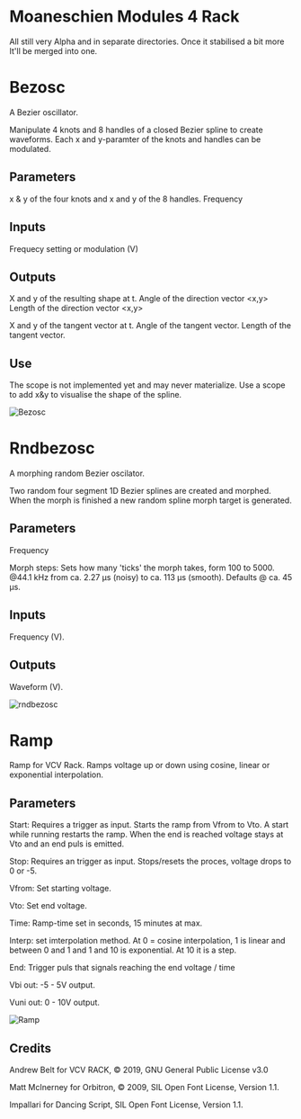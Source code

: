 # Moaneschien Modules 4 Rack

All still very Alpha and in separate directories. Once it stabilised a bit more It'll be merged into one.

# Bezosc 

 A Bezier oscillator.

 Manipulate 4 knots and 8 handles of a closed Bezier spline to create waveforms. Each x and y-paramter of the knots and handles can be modulated.

## Parameters

 x & y of the four knots and x and y of the 8 handles.
 Frequency

## Inputs

 Frequecy setting or modulation (V)

## Outputs

 X and y of the resulting shape at t.
 Angle of the direction vector <x,y>
 Length of the direction vector <x,y>
 
 X and y of the tangent vector at t.
 Angle of the tangent vector.
 Length of the tangent vector.

## Use

 The scope is not implemented yet and may never materialize. Use a scope to add x&y to visualise the shape of the spline.

![Bezosc](https://Moaneschien.github.io/modules/images/bezosc.jpg)

# Rndbezosc

 A morphing random Bezier oscilator.

 Two random four segment 1D Bezier splines are created and morphed. When the morph is finished a new random spline morph target is generated.

## Parameters

 Frequency
 
 Morph steps: Sets how many 'ticks' the morph takes, form 100 to 5000. @44.1 kHz from ca. 2.27 µs (noisy) to  ca. 113 µs (smooth). Defaults @ ca. 45 µs.

## Inputs

 Frequency (V).

## Outputs

 Waveform (V).

![rndbezosc](https://Moaneschien.github.io/modules/images/rndbezosc_02.png)

# Ramp 

 Ramp for VCV Rack. Ramps voltage up or down using cosine, linear or exponential interpolation.

## Parameters

 Start: Requires a trigger as input. Starts the ramp from Vfrom to Vto. A start while running restarts the ramp. When the end is reached voltage stays at Vto and an end puls is emitted. 

 Stop: Requires an trigger as input. Stops/resets the proces, voltage drops to 0 or -5.

 Vfrom: Set starting voltage.

 Vto: Set end voltage.  

 Time: Ramp-time set in seconds, 15 minutes at max.

 Interp: set imterpolation method. At 0 = cosine interpolation, 1 is linear and between 0 and 1 and 1 and 10 is exponential. At 10 it is a step.

 End: Trigger puls that signals reaching the end voltage / time

 Vbi out: -5 - 5V output.

 Vuni out: 0 - 10V output.

![Ramp](https://Moaneschien.github.io/modules/images/ramp.png)

## Credits

 Andrew Belt for VCV RACK, © 2019, GNU General Public License v3.0
  
 Matt McInerney for Orbitron, © 2009, SIL Open Font License, Version 1.1.

 Impallari for Dancing Script, SIL Open Font License, Version 1.1.